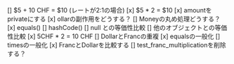 [] $5 + 10 CHF = $10 (レートが2:1の場合)
[x] $5 * 2 = $10
[x] amountをprivateにする
[x] ollarの副作用をどうする？
[] Moneyの丸め処理どうする？
[x] equals()
[] hashCode()
[] null との等価性比較
[] 他のオブジェクトとの等価性比較
[x] 5CHF * 2 = 10 CHF
[] DollarとFrancの重複
[x] equalsの一般化
[] timesの一般化
[x] FrancとDollarを比較する
[] test_franc_multiplicationを削除する？
